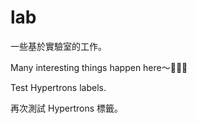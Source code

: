 # lab

一些基於實驗室的工作。

Many interesting things happen here～🎉🎉🎉

Test Hypertrons labels.

再次測試 Hypertrons 標籤。
